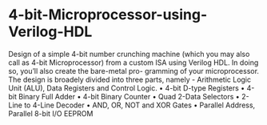 # 4-bit-Microprocessor-using-Verilog-HDL
Design of a simple 4-bit number crunching
machine (which you may also call as 4-bit Microprocessor) from a custom
ISA using Verilog HDL. In doing so, you’ll also create the bare-metal pro-
gramming of your microprocessor.
The design is broadely divided into three parts, namely - Arithmetic Logic
Unit (ALU), Data Registers and Control Logic.
• 4-bit D-type Registers
• 4-bit Binary Full Adder
• 4-bit Binary Counter
• Quad 2-Data Selectors
• 2-Line to 4-Line Decoder
• AND, OR, NOT and XOR Gates
• Parallel Address, Parallel 8-bit I/O EEPROM
